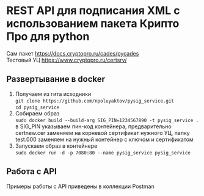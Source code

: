 # REST API для подписания XML с использованием пакета Крипто Про для python

Сам пакет https://docs.cryptopro.ru/cades/pycades  
Тестовый УЦ https://www.cryptopro.ru/certsrv/

## Развертывание в docker

1. Получаем из гита исходники  
`git clone https://github.com/npoluyaktov/pysig_service.git`  
`cd pysig_service`
2. Собираем образ  
`sudo docker build --build-arg SIG_PIN=1234567890 -t pysig_service .`  
в SIG_PIN указываем пин-код контейнера, предварительно certnew.cer заменяем на корневой сертификат нужного УЦ, папку test.000 заменяем на нужный контейнер с ключом и сертификатом
3. Запускаем образ в контейнере  
`sudo docker run -d -p 7080:80 --name pysig_service pysig_service`

## Работа с API

Примеры работы с API приведены в коллекции Postman

